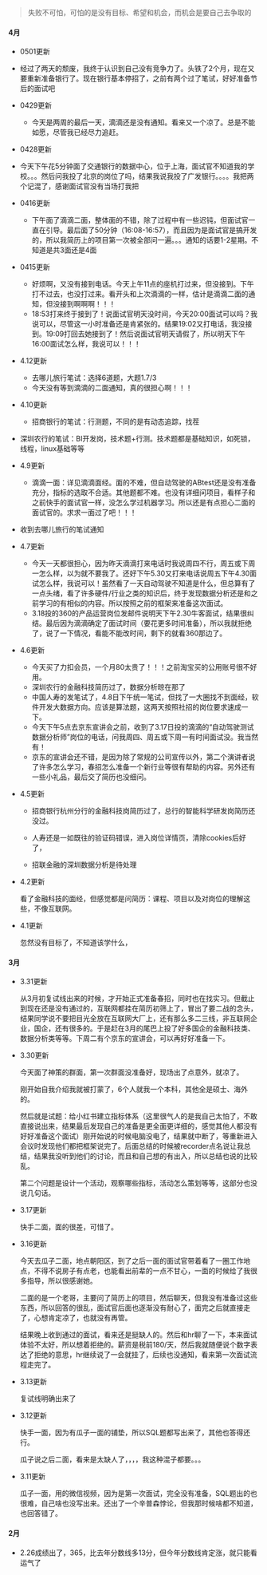 > 失败不可怕，可怕的是没有目标、希望和机会，而机会是要自己去争取的

#### 4月

- 0501更新
  
- 经过了两天的颓废，我终于认识到自己没有竞争力了。头铁了2个月，现在又要重新准备银行了。现在银行基本停招了，之前有两个过了笔试，好好准备节后的面试吧
  
- 0429更新
  
  - 今天是两周的最后一天，滴滴还是没有通知。看来又一个凉了。总是不能如愿，尽管我已经尽力追赶。
- 0428更新
  
- 今天下午花5分钟面了交通银行的数据中心，位于上海，面试官不知道我的学校。。。然后问我投了北京的岗位了吗，结果我说我投了广发银行。。。。我把两个记混了，感谢面试官没有当场打我把
  
- 0416更新
  
  - 下午面了滴滴二面，整体面的不错，除了过程中有一些迟钝，但面试官一直在引导。最后面了50分钟（16:08-16:57），而且因为是面试官是搞开发的，所以我简历上的项目第一次被全部问一遍。。。通知的话要1-2星期。不知道是共3面还是4面
  
- 0415更新
  
  - 好烦啊，又没有接到电话。今天上午11点的座机打过来，但没接到。下午打不过去，也没打过来。看开头和上次滴滴的一样，估计是滴滴二面的通知，但没接到啊啊啊！！！
  - 18:53打来终于接到了！说面试官明天没时间，今天20:00面试可以吗？我说可以，尽管这一小时准备还是肯紧张的。结果19:02又打电话，我没接到。19:09打回去她接到了！然后说面试官明天请假了，所以明天下午16:00面试怎么样，我说可以！！！
  
- 4.12更新
  
  - 去哪儿旅行笔试：选择6道题，大题1.7/3
  - 今天没有等到滴滴的二面通知，真的很担心啊！！！
- 4.10更新
  
  - 招商银行的笔试：行测题，不同的是有动态追踪，找茬
- 深圳农行的笔试：BI开发岗，技术题+行测。技术题都是基础知识，如死锁，线程，linux基础等等
  
- 4.9更新
  
  - 滴滴一面：详见滴滴面经。面的不难，但自动驾驶的ABtest还是没有准备充分，指标的选取不合适。其他题都不难。也没有详细问项目，看样子和之前快手的面试官一样，没怎么学过机器学习。所以还是有点担心二面的面试官的。求求一面过了吧！！！
- 收到去哪儿旅行的笔试通知
  
- 4.7更新
  
  - 今天一天都很担心，因为昨天滴滴打来电话时我说周四不行，周五或下周一怎么样，以为就不要我了。还好下午5.30又打来电话说周五下午4.30面试怎么样，我说可以！虽然看了一天自动驾驶不知道是什么，但总算有了一点头绪，看了许多硬件/行业之类的知识后，终于发现数据分析还是和之前学习的有相似的内容。所以按照之前的框架来准备这次面试。
  - 3.18投的360的产品运营岗位发邮件说明天下午2.30牛客面试，结果很纠结。最后因为滴滴确定了面试时间（要花更多时间准备），所以我就拒绝了，说了一下情况，看能不能改时间，剩下的就看360那边了。

- 4.6更新
  
  - 今天买了力扣会员，一个月80太贵了！！！之前淘宝买的公用账号很不好用。
  - 深圳农行的金融科技简历过了，数据分析晾在那了
  - 中国人寿的发笔试了，4.8日下午统一笔试，但找了一大圈找不到面经，软件开发大数据方向。应该是算法题，这两天按照社招的岗位要求速成一下。
  - 今天下午5点去京东宣讲会之前，收到了3.17日投的滴滴的“自动驾驶测试数据分析师”岗位的电话，问我周四、周五或下周一有时间面试没。我当然有！
  - 京东的宣讲会还不错，是因为除了常规的公司宣传以外，第二个演讲者说了许多怎么学习，春招怎么准备一个新行业等很有帮助的内容。另外还有一些小礼品，最后交了简历也没细问。
  
- 4.5更新

  - 招商银行杭州分行的金融科技岗简历过了，总行的智能科学研发岗简历还没过。

  - 人寿还是一如既往的验证码错误，进入岗位详情页，清除cookies后好了，
  - 招联金融的深圳数据分析是待处理

- 4.2更新

  看了金融科技的面经，但感觉都是问简历：课程、项目以及对岗位的理解这些，不像互联网。

- 4.1更新

  忽然没有目标了，不知道该学什么，



#### 3月

- 3.31更新

  从3月初复试线出来的时候，才开始正式准备春招，同时也在找实习。但截止到现在还是没有通过的，互联网都挂在简历初筛上了，冒出了要二战的念头，结果同学说不要把目光全放在互联网大厂上，还有那么多二三线，非互联网企业，国企，还有很多的。于是赶在3月的尾巴上投了好多国企的金融科技类、数据分析类等等。下周二有个京东的宣讲会，可以再好好准备一下。

- 3.30更新

  今天面了神策的群面，第一次群面没准备好，现场出了点意外，就凉了。

  刚开始自我介绍我就被打蒙了，6个人就我一个本科，其他全是硕士、海外的。

  然后就是试题：给小红书建立指标体系（这里很气人的是我自己太怕了，不敢直接说出来，结果最后发现自己的准备是更全面更详细的，感觉其他人都没有好好准备这个面试）刚开始说的时候电脑没电了，结果就中断了，等重新进入会议时发现他们都把框架说完了。后面总结的时候被recorder点名说让我总结，结果我没听到他们的讨论，而且和自己想的有出入，所以总结也说的比较乱。

  第二个问题是设计一个活动，观察哪些指标，活动怎么策划等等，这部分也没说几句话。

- 3.17更新

  快手二面，面的很差，可惜了。

- 3.16更新

  今天去瓜子二面，地点朝阳区，到了之后一面的面试官带着看了一圈工作地点，不得不说房子有点老，也能看出前辈的一点不甘心，一面的时候给了我很多指导，所以很感谢她。

  二面的是一个老哥，主要问了简历上的项目，然后聊天，但我没有准备过这些东西，所以回答的很乱，面试官后面也逐渐没有耐心了，面完之后就直接走了，心想肯定凉了，也就没有再管。

  结果晚上收到通过的面试，看来还是挺缺人的。然后和hr聊了一下，本来面试体验不太好，所以想着拒绝的。薪资是税前180/天，然后我就随便说个数字表达了拒绝的意思，hr继续说了一会就挂了，后续也没通知，看来第一次面试流程走完了。

- 3.13更新

  复试线明确出来了

- 3.12更新

  快手一面，因为有瓜子一面的铺垫，所以SQL题都写出来了，其他也答得还行。

  瓜子说之后二面，看来是太缺人了，，，，我这种混子都要。。。

- 3.11更新

  瓜子一面，用的微信视频，因为是第一次面试，完全没有准备，SQL题出的也很难，自己啥也没写出来。还出了一个辛普森悖论，但我那时候啥都不知道，也回答错了。



#### 2月

- 2.26成绩出了，365，比去年分数线多13分，但今年分数线肯定涨，就只能看运气了





